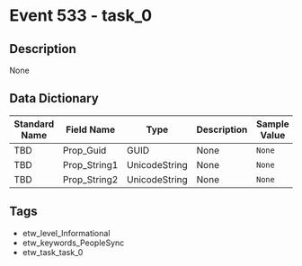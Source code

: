 # Event 533 - task_0

## Description
None

## Data Dictionary
|Standard Name|Field Name|Type|Description|Sample Value|
|---|---|---|---|---|
|TBD|Prop_Guid|GUID|None|`None`|
|TBD|Prop_String1|UnicodeString|None|`None`|
|TBD|Prop_String2|UnicodeString|None|`None`|

## Tags
* etw_level_Informational
* etw_keywords_PeopleSync
* etw_task_task_0
